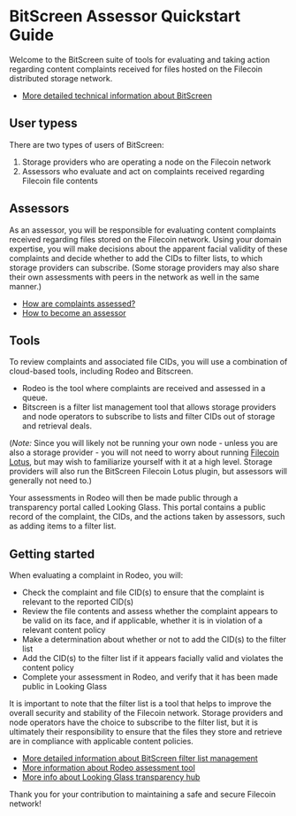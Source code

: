 # BitScreen Assessor Quickstart Guide

Welcome to the BitScreen suite of tools for evaluating and taking action regarding content complaints received for files hosted on the Filecoin distributed storage network.

* [More detailed technical information about BitScreen](https://github.com/Murmuration-Labs/bitscreen)

## User typess

There are two types of users of BitScreen:

1. Storage providers who are operating a node on the Filecoin network
2. Assessors who evaluate and act on complaints received regarding Filecoin file contents

## Assessors

As an assessor, you will be responsible for evaluating content complaints received regarding files stored on the Filecoin network. Using your domain expertise, you will make decisions about the apparent facial validity of these complaints and decide whether to add the CIDs to filter lists, to which storage providers can subscribe. (Some storage providers may also share their own assessments with peers in the network as well in the same manner.)

* [How are complaints assessed?](https://github.com/Murmuration-Labs/looking-glass-docs/blob/main/how-are-complaints-assessed.md)
* [How to become an assessor](https://github.com/Murmuration-Labs/looking-glass-docs/blob/main/apply-to-become-an-assessor.md)

## Tools

To review complaints and associated file CIDs, you will use a combination of cloud-based tools, including Rodeo and Bitscreen. 

* Rodeo is the tool where complaints are received and assessed in a queue.
* Bitscreen is a filter list management tool that allows storage providers and node operators to subscribe to lists and filter CIDs out of storage and retrieval deals.

(*Note:* Since you will likely not be running your own node - unless you are also a storage provider - you will not need to worry about running [Filecoin Lotus](https://lotus.filecoin.io/), but may wish to familiarize yourself with it at a high level. Storage providers will also run the BitScreen Filecoin Lotus plugin, but assessors will generally not need to.)

Your assessments in Rodeo will then be made public through a transparency portal called Looking Glass. This portal contains a public record of the complaint, the CIDs, and the actions taken by assessors, such as adding items to a filter list.

## Getting started

When evaluating a complaint in Rodeo, you will:

* Check the complaint and file CID(s) to ensure that the complaint is relevant to the reported CID(s)
* Review the file contents and assess whether the complaint appears to be valid on its face, and if applicable, whether it is in violation of a relevant content policy
* Make a determination about whether or not to add the CID(s) to the filter list
* Add the CID(s) to the filter list if it appears facially valid and violates the content policy
* Complete your assessment in Rodeo, and verify that it has been made public in Looking Glass

It is important to note that the filter list is a tool that helps to improve the overall security and stability of the Filecoin network. Storage providers and node operators have the choice to subscribe to the filter list, but it is ultimately their responsibility to ensure that the files they store and retrieve are in compliance with applicable content policies.

* [More detailed information about BitScreen filter list management](https://github.com/Murmuration-Labs/bitscreen)
* [More information about Rodeo assessment tool]()
* [More info about Looking Glass transparency hub](https://github.com/Murmuration-Labs/looking-glass-docs)

Thank you for your contribution to maintaining a safe and secure Filecoin network!
